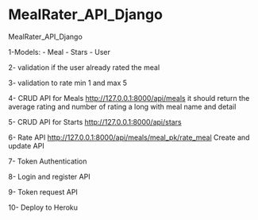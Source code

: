# MealRater_API_Django
MealRater_API_Django



1-Models:
    - Meal
    - Stars
    - User

2- validation if the user already rated the meal

3- validation to rate min 1 and max 5

4- CRUD API for Meals 
    http://127.0.0.1:8000/api/meals
    it should return the average rating and number of rating a long with meal name and detail

5- CRUD API for Starts 
    http://127.0.0.1:8000/api/stars

6- Rate API 
    http://127.0.0.1:8000/api/meals/meal_pk/rate_meal
    Create and update API

7- Token Authentication

8- Login and register API

9- Token request API

10- Deploy to Heroku